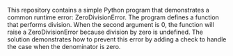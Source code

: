 This repository contains a simple Python program that demonstrates a common runtime error: ZeroDivisionError. The program defines a function that performs division. When the second argument is 0, the function will raise a ZeroDivisionError because division by zero is undefined. The solution demonstrates how to prevent this error by adding a check to handle the case when the denominator is zero.